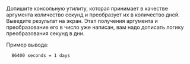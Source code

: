 Допишите консольную утилиту, которая принимает в качестве аргумента количество секунд и преобразует их в количество дней. Выведите результат на экран. Этап получения аргумента и преобразование его в число уже написан, вам надо дописать логику преобразования секунд в дни.

Пример вывода:

```text
  86400 seconds = 1 days
```

